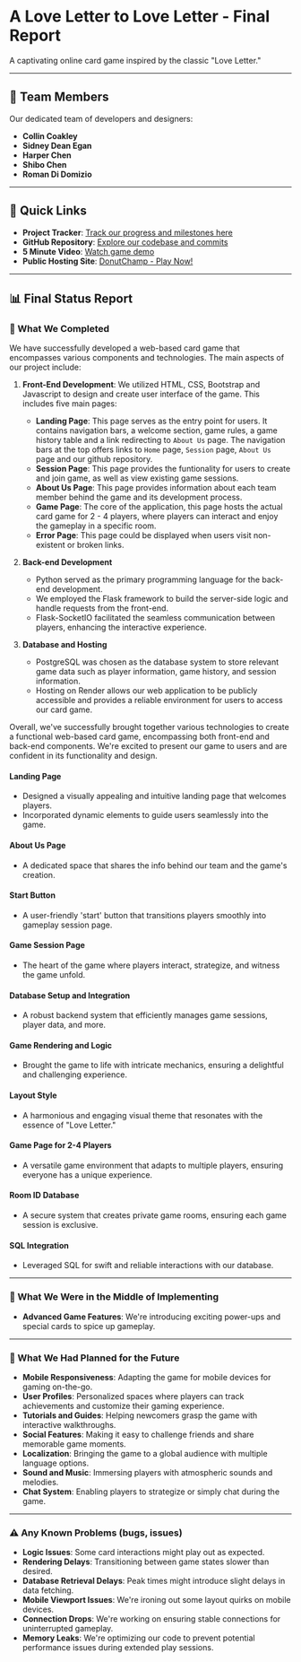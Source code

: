 # A Love Letter to Love Letter - Final Report

A captivating online card game inspired by the classic "Love Letter."

---

## 🚀 Team Members
Our dedicated team of developers and designers:
- **Collin Coakley**
- **Sidney Dean Egan**
- **Harper Chen**
- **Shibo Chen**
- **Roman Di Domizio**

---

## 📌 Quick Links
- **Project Tracker**: [Track our progress and milestones here](https://trello.com/w/thefightingmongooses1/home)
- **GitHub Repository**: [Explore our codebase and commits](https://github.com/CCoakley6/CSPB3308Group5.git)
- **5 Minute Video**: [Watch game demo](https://drive.google.com/file/d/164Yi12JVZb34g67C4Nzt6HPx96tpeJXD/view?usp=drive_link)
- **Public Hosting Site**: [DonutChamp - Play Now!](https://donutchamp.onrender.com/)

---

## 📊 Final Status Report

### 🎉 What We Completed

We have successfully developed a web-based card game that encompasses various components and technologies. The main aspects of our project include:

1. **Front-End Development**: We utilized HTML, CSS, Bootstrap and Javascript to design and create user interface of the game. This includes five main pages:
    - **Landing Page**: This page serves as the entry point for users. It contains navigation bars, a welcome section, game rules, a game history table and a link redirecting to `About Us` page. The navigation bars at the top offers links to `Home` page, `Session` page, `About Us` page and our github repository. 
    - **Session Page**: This page provides the funtionality for users to create and join game, as well as view existing game sessions.
    - **About Us Page**: This page provides information about each team member behind the game and its development process.
    - **Game Page**: The core of the application, this page hosts the actual card game for 2 - 4 players, where players can interact and enjoy the gameplay in a specific room.
    - **Error Page**: This page could be displayed when users visit non-existent or broken links.

2. **Back-end Development**
    - Python served as the primary programming language for the back-end development.
    - We employed the Flask framework to build the server-side logic and handle requests from the front-end.
    - Flask-SocketIO facilitated the seamless communication between players, enhancing the interactive experience.

3. **Database and Hosting**
    - PostgreSQL was chosen as the database system to store relevant game data such as player information, game history, and session information.
    - Hosting on Render allows our web application to be publicly accessible and provides a reliable environment for users to access our card game.

Overall, we've successfully brought together various technologies to create a functional web-based card game, encompassing both front-end and back-end components. We're excited to present our game to users and are confident in its functionality and design. 


#### Landing Page
- Designed a visually appealing and intuitive landing page that welcomes players.
- Incorporated dynamic elements to guide users seamlessly into the game.

#### About Us Page
- A dedicated space that shares the info behind our team and the game's creation.

#### Start Button
- A user-friendly 'start' button that transitions players smoothly into gameplay session page.

#### Game Session Page
- The heart of the game where players interact, strategize, and witness the game unfold.

#### Database Setup and Integration
- A robust backend system that efficiently manages game sessions, player data, and more.

#### Game Rendering and Logic
- Brought the game to life with intricate mechanics, ensuring a delightful and challenging experience.

#### Layout Style
- A harmonious and engaging visual theme that resonates with the essence of "Love Letter."

#### Game Page for 2-4 Players
- A versatile game environment that adapts to multiple players, ensuring everyone has a unique experience.

#### Room ID Database
- A secure system that creates private game rooms, ensuring each game session is exclusive.

#### SQL Integration
- Leveraged SQL for swift and reliable interactions with our database.

---

### 🚧 What We Were in the Middle of Implementing
- **Advanced Game Features**: We're introducing exciting power-ups and special cards to spice up gameplay.

---

### 🌟 What We Had Planned for the Future
- **Mobile Responsiveness**: Adapting the game for mobile devices for gaming on-the-go.
- **User Profiles**: Personalized spaces where players can track achievements and customize their gaming experience.
- **Tutorials and Guides**: Helping newcomers grasp the game with interactive walkthroughs.
- **Social Features**: Making it easy to challenge friends and share memorable game moments.
- **Localization**: Bringing the game to a global audience with multiple language options.
- **Sound and Music**: Immersing players with atmospheric sounds and melodies.
- **Chat System**: Enabling players to strategize or simply chat during the game.

---

### ⚠️ Any Known Problems (bugs, issues)
- **Logic Issues**: Some card interactions might play out as expected.
- **Rendering Delays**: Transitioning between game states slower than desired.
- **Database Retrieval Delays**: Peak times might introduce slight delays in data fetching.
- **Mobile Viewport Issues**: We're ironing out some layout quirks on mobile devices.
- **Connection Drops**: We're working on ensuring stable connections for uninterrupted gameplay.
- **Memory Leaks**: We're optimizing our code to prevent potential performance issues during extended play sessions.

